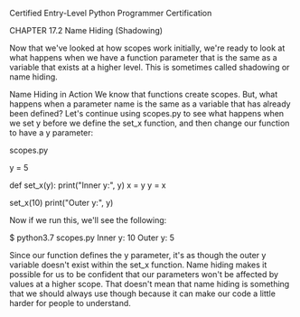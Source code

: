 
Certified Entry-Level Python Programmer Certification


CHAPTER 17.2
Name Hiding (Shadowing)

Now that we've looked at how scopes work initially, we're ready to look at what happens when we have a function
parameter that is the same as a variable that exists at a higher level. This is sometimes called shadowing or name hiding.

Name Hiding in Action
We know that functions create scopes. But, what happens when a parameter name is the same as a variable that has already been defined? Let's continue using scopes.py to see what happens when we set y before we define the set_x function, and then change our function to have a y parameter:

scopes.py

y = 5

def set_x(y):
    print("Inner y:", y)
    x = y
    y = x

set_x(10)
print("Outer y:", y)

Now if we run this, we'll see the following:

$ python3.7 scopes.py
Inner y: 10
Outer y: 5

Since our function defines the y parameter, it's as though the outer y variable doesn't exist within the set_x function. Name hiding makes it possible for us to be confident that our parameters won't be affected by values at a higher scope. That doesn't mean that name hiding is something that we should always use though because it can make our code a little harder for people to understand.
